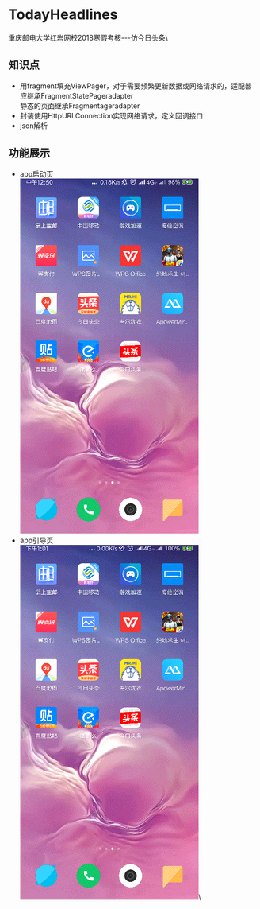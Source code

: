 # TodayHeadlines
重庆邮电大学红岩网校2018寒假考核---仿今日头条\
## 知识点
* 用fragment填充ViewPager，对于需要频繁更新数据或网络请求的，适配器应继承FragmentStatePageradapter\
静态的页面继承Fragmentageradapter
* 封装使用HttpURLConnection实现网络请求，定义回调接口
* json解析
## 功能展示
* app启动页\
![](https://github.com/kiritoj/TodayHeadlines/blob/master/readmePicture/%E5%90%AF%E5%8A%A8%E9%A1%B5.gif)
* app引导页\
![](https://github.com/kiritoj/TodayHeadlines/blob/master/readmePicture/%E5%BC%95%E5%AF%BC%E9%A1%B5.gif)\

